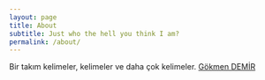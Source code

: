 ```yaml
---
layout: page
title: About
subtitle: Just who the hell you think I am?
permalink: /about/
---
```


Bir takım kelimeler, kelimeler ve daha çok kelimeler. [Gökmen DEMİR](JohnGkmn.github.io)


